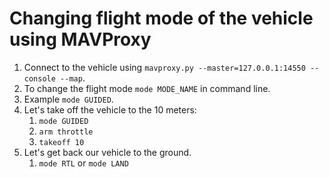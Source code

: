 # Changing flight mode of the vehicle using MAVProxy
1. Connect to the vehicle using `mavproxy.py --master=127.0.0.1:14550 --console --map`.
2. To change the flight mode `mode MODE_NAME` in command line.
3. Example `mode GUIDED`.
4. Let's take off the vehicle to the 10 meters:
   1. `mode GUIDED`
   2. `arm throttle`
   3. `takeoff 10`
5. Let's get back our vehicle to the ground.
   1. `mode RTL` or `mode LAND`
